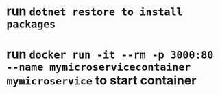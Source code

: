 # run `dotnet restore to install packages`

# run `docker run -it --rm -p 3000:80 --name mymicroservicecontainer mymicroservice` to start container
